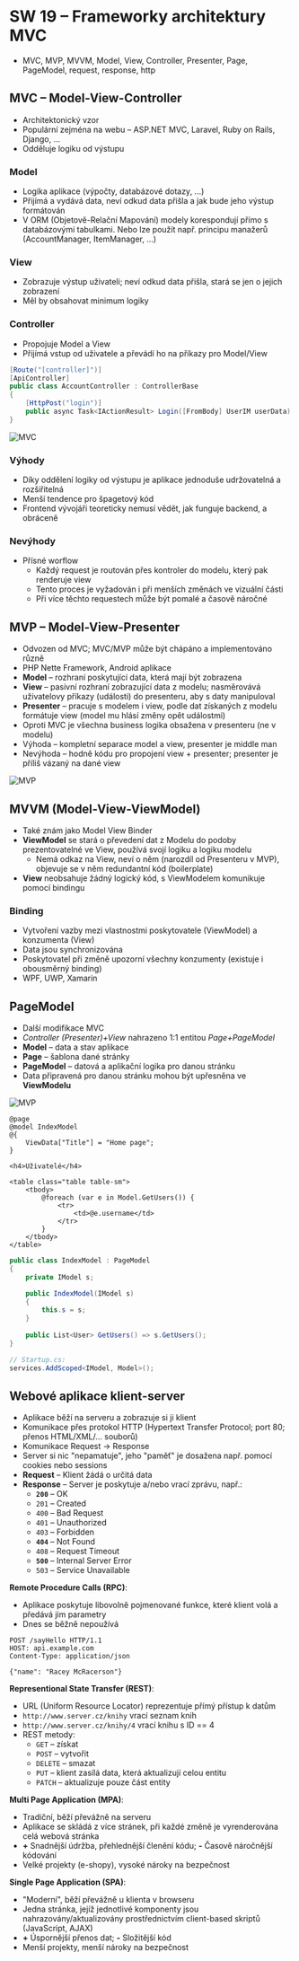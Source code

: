 # SW 19 – Frameworky architektury MVC

* MVC, MVP, MVVM, Model, View, Controller, Presenter, Page, PageModel, request, response, http

## MVC – Model-View-Controller

* Architektonický vzor
* Populární zejména na webu – <span>ASP.NET</span> MVC, Laravel, Ruby on Rails, Django, ...
* Odděluje logiku od výstupu

### Model

* Logika aplikace (výpočty, databázové dotazy, ...)
* Přijímá a vydává data, neví odkud data přišla a jak bude jeho výstup formátován
* V ORM (Objetově-Relační Mapování) modely korespondují přímo s databázovými tabulkami. Nebo lze použít např. principu manažerů (AccountManager, ItemManager, ...)

### View

* Zobrazuje výstup uživateli; neví odkud data přišla, stará se jen o jejich zobrazení
* Měl by obsahovat minimum logiky

### Controller

* Propojuje Model a View
* Přijímá vstup od uživatele a převádí ho na příkazy pro Model/View

``` csharp
[Route("[controller]")]
[ApiController]
public class AccountController : ControllerBase
{
    [HttpPost("login")]
    public async Task<IActionResult> Login([FromBody] UserIM userData) { /* ... */ }
}
```

![MVC](./img/SW_19_01.png)

### Výhody

* Díky oddělení logiky od výstupu je aplikace jednoduše udržovatelná a rozšiřitelná
* Menší tendence pro špagetový kód
* Frontend vývojáři teoreticky nemusí vědět, jak funguje backend, a obráceně

### Nevýhody

* Přísné worflow
  * Každý request je routován přes kontroler do modelu, který pak renderuje view
  * Tento proces je vyžadován i při menších změnách ve vizuální části
  * Při více těchto requestech může být pomalé a časově náročné

## MVP – Model-View-Presenter

* Odvozen od MVC; MVC/MVP může být chápáno a implementováno různě
* PHP Nette Framework, Android aplikace
* __Model__ – rozhraní poskytující data, která mají být zobrazena
* __View__ – pasivní rozhraní zobrazující data z modelu; nasměrovává uživatelovy příkazy (události) do presenteru, aby s daty manipuloval
* __Presenter__ – pracuje s modelem i view, podle dat získaných z modelu formátuje view (model mu hlásí změny opět událostmi)
* Oproti MVC je všechna business logika obsažena v presenteru (ne v modelu)
* Výhoda – kompletní separace model a view, presenter je middle man
* Nevýhoda – hodně kódu pro propojení view + presenter; presenter je příliš vázaný na dané view

![MVP](./img/SW_19_02.png)

## MVVM (Model-View-ViewModel)

* Také znám jako Model View Binder
* __ViewModel__ se stará o převedení dat z Modelu do podoby prezentovatelné ve View, používá svojí logiku a logiku modelu
  * Nemá odkaz na View, neví o něm (narozdíl od Presenteru v MVP), objevuje se v něm redundantní kód (boilerplate)
* __View__ neobsahuje žádný logický kód, s ViewModelem komunikuje pomocí bindingu

### Binding

* Vytvoření vazby mezi vlastnostmi poskytovatele (ViewModel) a konzumenta (View)
* Data jsou synchronizována
* Poskytovatel při změně upozorní všechny konzumenty (existuje i obousměrný binding)
* WPF, UWP, Xamarin

## PageModel

* Další modifikace MVC
* _Controller (Presenter)+View_ nahrazeno 1:1 entitou _Page+PageModel_
* __Model__ – data a stav aplikace
* __Page__ – šablona dané stránky
* __PageModel__ – datová a aplikační logika pro danou stránku
* Data připravená pro danou stránku mohou být upřesněna ve __ViewModelu__

![MVP](./img/SW_19_03.png)

``` razor
@page
@model IndexModel
@{
    ViewData["Title"] = "Home page";
}

<h4>Uživatelé</h4>

<table class="table table-sm">
    <tbody>
        @foreach (var e in Model.GetUsers()) {
            <tr>
                <td>@e.username</td>
            </tr>
        }
    </tbody>
</table>
```

``` csharp
public class IndexModel : PageModel
{
    private IModel s;

    public IndexModel(IModel s)
    {
        this.s = s;
    }
    
    public List<User> GetUsers() => s.GetUsers();
}

// Startup.cs:
services.AddScoped<IModel, Model>();
```

## Webové aplikace klient-server

* Aplikace běží na serveru a zobrazuje si ji klient
* Komunikace přes protokol HTTP (Hypertext Transfer Protocol; port 80; přenos HTML/XML/... souborů)
* Komunikace Request -> Response
* Server si nic "nepamatuje", jeho "paměť" je dosažena např. pomocí cookies nebo sessions
* __Request__ – Klient žádá o určitá data
* __Response__ – Server je poskytuje a/nebo vrací zprávu, např.:
  * __`200`__ – OK
  * `201` – Created
  * `400` – Bad Request
  * `401` – Unauthorized
  * `403` – Forbidden
  * __`404`__ – Not Found
  * `408` – Request Timeout
  * __`500`__ – Internal Server Error
  * `503` – Service Unavailable

__Remote Procedure Calls (RPC)__:

* Aplikace poskytuje libovolně pojmenované funkce, které klient volá a předává jim parametry​
* Dnes se běžně nepoužívá

``` rpc
POST /sayHello HTTP/1.1
HOST: api.example.com
Content-Type: application/json

{"name": "Racey McRacerson"}
```

__Representional State Transfer (REST)__:

* URL (Uniform Resource Locator) reprezentuje přímý přístup k datům
* `http://www.server.cz/knihy` vrací seznam knih
* `http://www.server.cz/knihy/4` vrací knihu s ID == 4
* REST metody:
  * `GET` – získat
  * `POST` – vytvořit
  * `DELETE` – smazat
  * `PUT` – klient zasílá data, která aktualizují celou entitu
  * `PATCH` – aktualizuje pouze část entity

__Multi Page Application (MPA)__:

* Tradiční, běží převážně na serveru
* Aplikace se skládá z více stránek, při každé změně je vyrenderována celá webová stránka
* __+__ Snadnější údržba, přehlednější členění kódu; __-__ Časově náročnější kódování
* Velké projekty (e-shopy), vysoké nároky na bezpečnost

__Single Page Application (SPA)__:

* "Moderní", běží převážně u klienta v browseru
* Jedna stránka, jejíž jednotlivé komponenty jsou nahrazovány/aktualizovány prostřednictvím client-based skriptů (JavaScript, AJAX)
* __+__ Úspornější přenos dat; __-__ Složitější kód
* Menší projekty, menší nároky na bezpečnost
